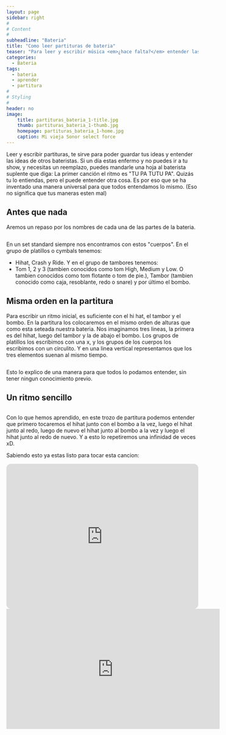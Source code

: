 ```yaml
---
layout: page
sidebar: right
#
# Content
#
subheadline: "Bateria"
title: "Como leer partituras de bateria"
teaser: "Para leer y escribir música <em>¿hace falta?</em> entender las partituras. Aquí te enseño, de la misma manera en que aprendí yo, como leer (y escribir) partituras de batería."
categories:
  - Bateria
tags:
  - bateria
  - aprender
  - partitura
#
# Styling
#
header: no
image:
    title: partituras_bateria_1-title.jpg
    thumb: partituras_bateria_1-thumb.jpg
    homepage: partituras_bateria_1-home.jpg
    caption: Mi vieja Sonor select force
---
```

Leer y escribir partituras, te sirve para poder guardar tus ideas y entender las ideas de otros bateristas. Si un día estas enfermo y no puedes ir a tu show, y necesitas un reemplazo, puedes mandarle una hoja al baterista suplente que diga: 
La primer canción el ritmo es "TU PA TUTU PA". Quizás tu lo entiendas, pero el puede entender otra cosa. Es por eso que se ha inventado una manera universal para que todos entendamos lo mismo. (Eso no significa que tus maneras esten mal)

## Antes que nada
Aremos un repaso por los nombres de cada una de las partes de la bateria.

<img src="{{ site.urlimg }}bateria/partes_bateria.jpg" alt="">

En un set standard siempre nos encontramos con estos "cuerpos". 
En el grupo de platillos o cymbals tenemos:
- Hihat, Crash y Ride.
Y en el grupo de tambores tenemos:
- Tom 1, 2 y 3 (tambien conocidos como tom High, Medium y Low. O tambien conocidos como tom flotante o tom de pie.), Tambor (tambien conocido como caja, resoblante, redo o snare) y por último el bombo.

## Misma orden en la partitura

Para escribir un ritmo inicial, es suficiente con el hi hat, el tambor y el bombo. En la partitura los colocaremos en el mismo orden de alturas que como esta seteada nuestra bateria. 
Nos imaginamos tres lineas, la primera es del hihat, luego del tambor y la de abajo el bombo.
Los grupos de platillos los escribimos con una x, y los grupos de los cuerpos los escribimos con un circulito. 
Y en una linea vertical representamos que los tres elementos suenan al mismo tiempo.

<img src="{{ site.urlimg }}bateria/bateria_partitura.jpg" alt="">

Esto lo explico de una manera para que todos lo podamos entender, sin tener ningun conocimiento previo. 

## Un ritmo sencillo

<img src="{{ site.urlimg }}bateria/ritmo_basico.jpg" alt="">

Con lo que hemos aprendido, en este trozo de partitura podemos entender que primero tocaremos el hihat junto con el bombo a la vez, luego el hihat junto al redo, luego de nuevo el hihat junto al bombo a la vez y luego el hihat junto al redo de nuevo. Y a esto lo repetiremos una infinidad de veces xD.

Sabiendo esto ya estas listo para tocar esta cancion:

<iframe style="border-radius:12px" src="https://open.spotify.com/embed/playlist/4Dubt1RgyFqMtyXG7mB5Ql?utm_source=generator&theme=0" width="100%" height="380" frameBorder="0" allowfullscreen="" allow="autoplay; clipboard-write; encrypted-media; fullscreen; picture-in-picture"></iframe>

<iframe width="560" height="315" src="https://www.youtube.com/embed/zhV7uhM_Tvg" title="YouTube video player" frameborder="0" allow="accelerometer; autoplay; clipboard-write; encrypted-media; gyroscope; picture-in-picture" allowfullscreen></iframe>
